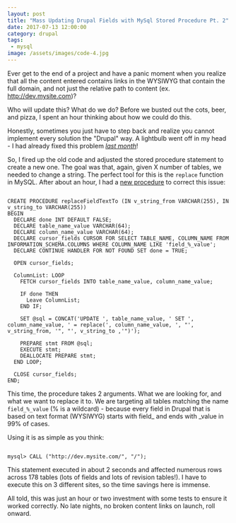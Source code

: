 ```yaml
---
layout: post
title: "Mass Updating Drupal Fields with MySql Stored Procedure Pt. 2"
date: 2017-07-13 12:00:00
category: drupal
tags:
 - mysql
image: /assets/images/code-4.jpg
---
```


Ever get to the end of a project and have a panic moment when you realize that all the content entered contains links in the WYSIWYG that contain the full domain, and not just the relative path to content (ex. http://dev.mysite.com)?

Who will update this? What do we do? Before we busted out the cots, beer, and pizza, I spent an hour thinking about how we could do this.

Honestly, sometimes you just have to step back and realize you cannot implement every solution the "Drupal" way. A lightbulb went off in my head - I had already fixed this problem _<a href="/drupal/2017/06/02/mass-updating-drupal-fields-with-mysql-stored-procedure/">last month</a>_!

So, I fired up the old code and adjusted the stored procedure statement to create a new one. The goal was that, again, given X number of tables, we needed to change a string. The perfect tool for this is the `replace` function in MySQL. After about an hour, I had a <a href="https://gist.github.com/kevinquillen/8ef864f95f1f521962e672b760a76bbe" target="_blank">new procedure</a> to correct this issue:

<pre class="language-sql"><code class="language-sql">
CREATE PROCEDURE replaceFieldTextTo (IN v_string_from VARCHAR(255), IN v_string_to VARCHAR(255))
BEGIN
  DECLARE done INT DEFAULT FALSE;
  DECLARE table_name_value VARCHAR(64);
  DECLARE column_name_value VARCHAR(64);
  DECLARE cursor_fields CURSOR FOR SELECT TABLE_NAME, COLUMN_NAME FROM INFORMATION_SCHEMA.COLUMNS WHERE COLUMN_NAME LIKE 'field_%_value';
  DECLARE CONTINUE HANDLER FOR NOT FOUND SET done = TRUE;
    
  OPEN cursor_fields;

  ColumnList: LOOP
    FETCH cursor_fields INTO table_name_value, column_name_value;
    
    IF done THEN 
      Leave ColumnList;
    END IF;
    
    SET @sql = CONCAT('UPDATE ', table_name_value, ' SET ', column_name_value, ' = replace(', column_name_value, ', "', v_string_from, '", "', v_string_to ,'")');
    
    PREPARE stmt FROM @sql;
    EXECUTE stmt;
    DEALLOCATE PREPARE stmt;
  END LOOP;

  CLOSE cursor_fields;
END;
</code></pre> 

This time, the procedure takes 2 arguments. What we are looking for, and what we want to replace it to. We are targeting all tables matching the name `field_%_value` (% is a wildcard) - because every field in Drupal that is based on text format (WYSIWYG) starts with field_ and ends with _value in 99% of cases.

Using it is as simple as you think:

<pre class="language-bash"><code class="language-bash">
mysql> CALL ("http://dev.mysite.com/", "/");
</code></pre>

This statement executed in about 2 seconds and affected numerous rows across 178 tables (lots of fields and lots of revision tables!). I have to execute this on 3 different sites, so the time savings here is immense.

All told, this was just an hour or two investment with some tests to ensure it worked correctly. No late nights, no broken content links on launch, roll onward.

